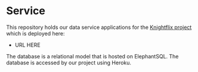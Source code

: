 # Service
This repository holds our data service applications for the [Knightflix project](https://github.com/calvin-cs262-fall2022-D/Project) which is deployed here:

- URL HERE

The database is a relational model that is hosted on ElephantSQL. The database is accessed by our project using Heroku. 

